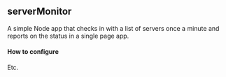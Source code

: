 ## serverMonitor

A simple Node app that checks in with a list of servers once a minute and reports on the status in a single page app.

#### How to configure

Etc.

